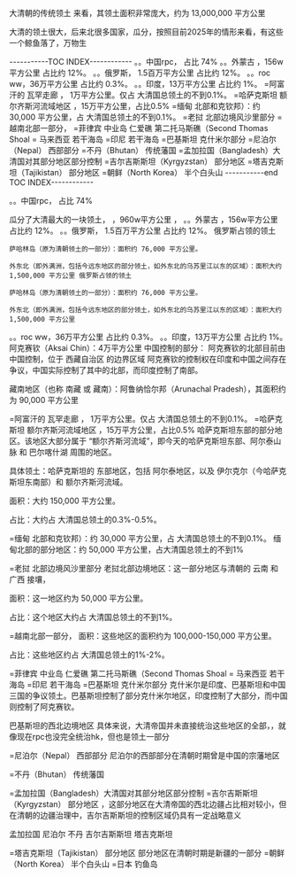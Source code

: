 


大清朝的传统领土 来看，其领土面积非常庞大，约为 13,000,000 平方公里

 大清的领土很大，后来北很多国家，瓜分，按照目前2025年的情形来看，有这些
一个鲸鱼落了，万物生

-----------TOC INDEX------------
。。中国rpc， 占比 74%
。。外蒙古 ，156w平方公里  占比约 12%。
。。俄罗斯， 1.5百万平方公里  占比约 12%。
。。roc ww，36万平方公里  占比约 0.3%。
。。印度，13万平方公里  占比约 1%。
=阿富汗的 瓦罕走廊 ， 1万平方公里。仅占 大清国总领土的不到0.1%。
=哈萨克斯坦  额尔齐斯河流域地区 ，15万平方公里，占比0.5%
=缅甸  北部和克钦邦）：约 30,000 平方公里，占 大清国总领土的不到0.1%。
=老挝 北部边境风沙里部分
=越南北部一部分，
=菲律宾 中业岛   仁爱礁 第二托马斯礁（Second Thomas Shoal
= 马来西亚 若干海岛
=印尼 若干海岛
=巴基斯坦   克什米尔部分
=尼泊尔（Nepal）  西部部分
=不丹（Bhutan） 传统藩国
=孟加拉国（Bangladesh）大清国对其部分地区部分控制
=吉尔吉斯斯坦（Kyrgyzstan）  部分地区
=塔吉克斯坦（Tajikistan）  部分地区
=朝鲜（North Korea）  半个白头山
-----------end TOC INDEX------------
 
。。中国rpc， 占比 74%

瓜分了大清最大的一块领土， ，960w平方公里 ，
。。外蒙古 ，156w平方公里  占比约 12%。
。。俄罗斯， 1.5百万平方公里  占比约 12%。
俄罗斯占领的领土

    萨哈林岛（原为清朝领土的一部分）：面积约 76,000 平方公里。

    外东北（即外满洲，包括今远东地区的部分领土，如外东北的乌苏里江以东的区域）：面积大约 1,500,000 平方公里 俄罗斯占领的领土

    萨哈林岛（原为清朝领土的一部分）：面积约 76,000 平方公里。

    外东北（即外满洲，包括今远东地区的部分领土，如外东北的乌苏里江以东的区域）：面积大约 1,500,000 平方公里
。。roc ww，36万平方公里  占比约 0.3%。
。。印度，13万平方公里  占比约 1%。
阿克赛钦（Aksai Chin）：4万平方公里
中国控制的部分：
阿克赛钦的北部目前由中国控制，位于 西藏自治区 的边界区域
阿克赛钦的控制权在印度和中国之间存在争议，中国实际控制了其中的北部，而印度控制了南部。

藏南地区（也称 南藏 或 藏南）：阿鲁纳恰尔邦（Arunachal Pradesh），其面积约为 90,000 平方公里

=阿富汗的 瓦罕走廊 ， 1万平方公里。仅占 大清国总领土的不到0.1%。
=哈萨克斯坦  额尔齐斯河流域地区 ，15万平方公里，占比0.5%
哈萨克斯坦东部的部分地区。该地区大部分属于 “额尔齐斯河流域”，即今天的哈萨克斯坦东部、阿尔泰山脉 和 巴尔喀什湖 周围的地区。

具体领土：哈萨克斯坦的 东部地区，包括 阿尔泰地区，以及 伊尔克尔（今哈萨克斯坦东南部）和 额尔齐斯河流域。

面积：大约 150,000 平方公里。

占比：大约占 大清国总领土的0.3%-0.5%。

=缅甸  北部和克钦邦）：约 30,000 平方公里，占 大清国总领土的不到0.1%。
缅甸北部的部分地区：约 50,000 平方公里，占大清国总领土的不到1%

=老挝 北部边境风沙里部分
老挝北部边境地区：这一部分地区与清朝的 云南 和 广西 接壤， 

面积：这一地区约为 50,000 平方公里。

占比：这个地区大约占 大清国总领土的不到1%。

=越南北部一部分，
面积：这些地区的面积约为 100,000-150,000 平方公里。

占比：这些地区约占 大清国总领土的1%-2%。

=菲律宾 中业岛   仁爱礁 第二托马斯礁（Second Thomas Shoal
= 马来西亚 若干海岛
=印尼 若干海岛
=巴基斯坦   克什米尔部分
克什米尔是印度、巴基斯坦和中国三国的争议领土。巴基斯坦控制了部分克什米尔地区，印度控制了大部分，而中国则控制了阿克赛钦。

巴基斯坦的西北边境地区
具体来说，大清帝国并未直接统治这些地区的全部，，就像现在rpc也没完全统治hk，但也是领土一部分

=尼泊尔（Nepal）  西部部分
尼泊尔的西部部分在清朝时期曾是中国的宗藩地区

=不丹（Bhutan） 传统藩国

=孟加拉国（Bangladesh）大清国对其部分地区部分控制
=吉尔吉斯斯坦（Kyrgyzstan）  部分地区
 ，这部分地区在大清帝国的西北边疆占比相对较小，但在清朝的边疆治理中，吉尔吉斯斯坦的控制区域仍具有一定战略意义

孟加拉国 尼泊尔 不丹 吉尔吉斯斯坦 塔吉克斯坦

=塔吉克斯坦（Tajikistan）  部分地区
部分地区在清朝时期是新疆的一部分
=朝鲜（North Korea）  半个白头山
=日本 钓鱼岛 